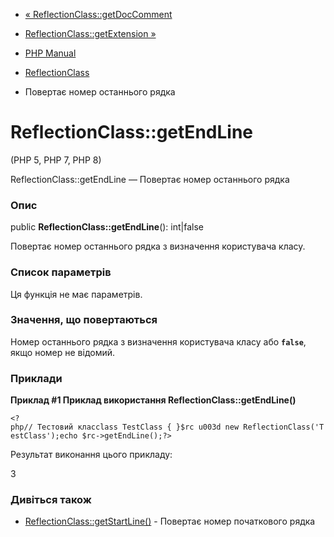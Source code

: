 - [«
ReflectionClass::getDocComment](reflectionclass.getdoccomment.md)
- [ReflectionClass::getExtension »](reflectionclass.getextension.md)

- [PHP Manual](index.md)
- [ReflectionClass](class.reflectionclass.md)
- Повертає номер останнього рядка

# ReflectionClass::getEndLine

(PHP 5, PHP 7, PHP 8)

ReflectionClass::getEndLine — Повертає номер останнього рядка

### Опис

public **ReflectionClass::getEndLine**(): int\|false

Повертає номер останнього рядка з визначення користувача
класу.

### Список параметрів

Ця функція не має параметрів.

### Значення, що повертаються

Номер останнього рядка з визначення користувача класу або
**`false`**, якщо номер не відомий.

### Приклади

**Приклад #1 Приклад використання **ReflectionClass::getEndLine()****

` <?php// Тестовий класclass TestClass { }$rc u003d new ReflectionClass('TestClass');echo $rc->getEndLine();?> `

Результат виконання цього прикладу:

3

### Дивіться також

- [ReflectionClass::getStartLine()](reflectionclass.getstartline.md) -
Повертає номер початкового рядка
